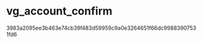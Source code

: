 vg_account_confirm
==================
3983a2095ee3b463e74cb39f483d59959c9a0e3264651f66dc99883907531fd6
